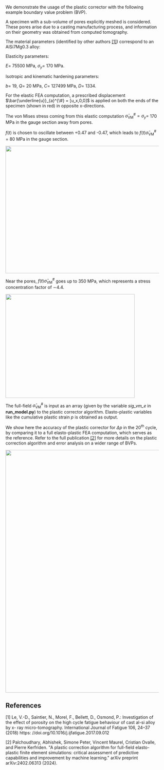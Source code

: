 We demonstrate the usage of the plastic corrector with the following example boundary value problem (BVP).

A specimen with a sub-volume of pores explicitly meshed is considered. These pores arise due to a casting manufacturing process, and information on their geometry was obtained from computed tomography.

The material parameters (identified by other authors [[1]](#1)) correspond to an AlSi7Mg0.3 alloy:

Elasticity parameters:

$`E =`$ 75500 MPa, 
$`\sigma_y =`$ 170 MPa. 

Isotropic and kinematic hardening parameters:

$`b =`$ 19, 
$`Q =`$ 20 MPa, 
$`C =`$ 127499 MPa, 
$`D =`$ 1334. 

For the elastic FEA computation, a prescribed displacement $`\bar{\underline{u}}_{a}^{\#} = [u_x,0,0]`$ is applied on both the ends of the specimen (shown in red) in opposite x-directions.

The von Mises stress coming from this elastic computation $`\bar{\sigma}_{\textrm{VM}}^{\#} = \sigma_y =`$ 170 MPa in the gauge section away from pores.

$`f(t)`$ is chosen to oscillate between +0.47 and -0.47, which leads to $`f(t)\bar{\sigma}_{\textrm{VM}}^{\#}`$ = 80 MPa in the gauge section.

<img src="https://github.com/user-attachments/assets/6817691d-6c80-4f03-90f0-4675df38fa8b" width="792px" height="417px">

Near the pores, $`f(t)\bar{\sigma}_{\textrm{VM}}^{\#}`$ goes up to 350 MPa, which represents a stress concentration factor of $`\sim`$4.4.

<img src="https://github.com/user-attachments/assets/ddecd1aa-3d68-4926-a722-5ff0db5dc2cc" width="423.5px" height="339.5px">

The full-field $`\bar{\sigma}_{\textrm{VM}}^{\#}`$ is input as an array (given by the variable _sig_vm_e_ in **run_model.py**) to the plastic corrector algorithm. Elasto-plastic variables like the cumulative plastic strain $`p`$ is obtained as output.

We show here the accuracy of the plastic corrector for $\Delta p$ in the 20<sup>th</sup> cycle, by comparing it to a full elasto-plastic FEA computation, which serves as the reference. Refer to the full publication [[2]](#2) for more details on the plastic correction algorithm and error analysis on a wider range of BVPs.

<img src="https://github.com/user-attachments/assets/1fba19a5-4a06-4d8a-9d92-8fa05f8a5d88" width="752.6px" height="794.6px">

## References
<a id="1">[1]</a> 
Le, V.-D., Saintier, N., Morel, F., Bellett, D., Osmond, P.: Investigation of the
effect of porosity on the high cycle fatigue behaviour of cast al-si alloy by x-
ray micro-tomography. International Journal of Fatigue 106, 24–37 (2018) https:
//doi.org/10.1016/j.ijfatigue.2017.09.012

<a id="2">[2]</a>
Palchoudhary, Abhishek, Simone Peter, Vincent Maurel, Cristian Ovalle, and Pierre Kerfriden. 
"A plastic correction algorithm for full-field elasto-plastic finite element simulations: 
critical assessment of predictive capabilities and improvement by machine learning." 
arXiv preprint arXiv:2402.06313 (2024).
